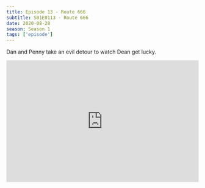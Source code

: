 ```yaml
---
title: Episode 13 - Route 666
subtitle: S01E0113 - Route 666
date: 2020-08-28
season: Season 1
tags: ['episode']
---
```


Dan and Penny take an evil detour to watch Dean get lucky.

<iframe src="https://cast.rocks/player/27557/Supernatural-13-Route-666.mp3?episodeTitle=Episode%2013%20-%20Route%20666&podcastTitle=Couple%20of%20Idjits&episodeDate=August%2028th%2C%202020&imageURL=https%3A%2F%2Fcast.rocks%2Fhosting%2F27557%2Ffeeds%2FCAURZ.jpg" style="border: none; min-height: 265px; max-height: 320px; max-width: 558px; min-width: 270px; width: 100%; height: 100%;" scrollbars="no"></iframe>
